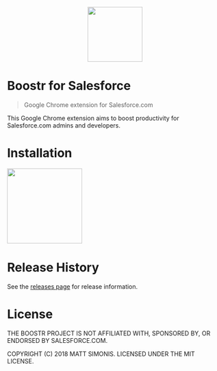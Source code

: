 <p align="center">
  <img src="logo.png" width="128px"/>
</p>

# Boostr for Salesforce

> Google Chrome extension for Salesforce.com

This Google Chrome extension aims to boost productivity for Salesforce.com admins and developers.


# Installation

[<img src="install.png" width="175px">][webstore-url]


# Release History

See the [releases page](https://github.com/mattsimonis/boostr/releases) for release information.


# License

THE BOOSTR PROJECT IS NOT AFFILIATED WITH, SPONSORED BY, OR ENDORSED BY SALESFORCE.COM.

COPYRIGHT (C) 2018 MATT SIMONIS. LICENSED UNDER THE MIT LICENSE.

[webstore-url]: https://chrome.google.com/webstore/detail/boostr-for-salesforce/kegohbhdgaoaoanbpconbeleanhdodlo
